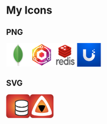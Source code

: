 # My Icons
## PNG
<img src="https://github.com/titan8c3/icons/blob/main/PNG/mongo.png?raw=true" width=64 height=64><img src="https://github.com/titan8c3/icons/blob/main/PNG/NginxPM-logo.png?raw=true" width=64 height=64><img src="https://github.com/titan8c3/icons/blob/main/PNG/Redis-logo.png?raw=true" width=64 height=64><img src="https://github.com/titan8c3/icons/blob/main/PNG/ubiquiti.png?raw=true" width=64 height=64>


## SVG
<img src="https://github.com/titan8c3/icons/blob/main/SVG/orange-database.svg" width=64 height=64><img src="https://github.com/titan8c3/icons/blob/main/SVG/orange-jellyfin.svg" width=64 height=64>
